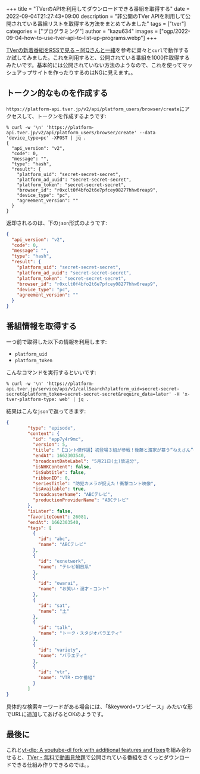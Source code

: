 +++
title = "TVerのAPIを利用してダウンロードできる番組を取得する"
date = 2022-09-04T21:27:43+09:00
description = "非公開のTVer APIを利用して公開されている番組リストを取得する方法をまとめてみました"
tags = ["tver"]
categories = ["プログラミング"]
author = "kazu634"
images = ["ogp/2022-09-04-how-to-use-tver-api-to-list-up-programs.webp"]
+++

[TVerの新着番組をRSSで見る – 阿Qさんと一緒](https://blog.srytk.com/aquei/763.html)を参考に粛々と`curl`で動作するか試してみました。これを利用すると、公開されている番組を1000件取得するみたいです。基本的には公開されていない方法のようなので、これを使ってマッシュアップサイトを作ったりするのはNGに見えます。。

<!--more-->

## トークン的なものを作成する
`https://platform-api.tver.jp/v2/api/platform_users/browser/create`にアクセスして、トークンを作成するようです:

```shell
% curl -w '\n' 'https://platform-api.tver.jp/v2/api/platform_users/browser/create' --data 'device_type=pc' -XPOST | jq .
{
  "api_version": "v2",
  "code": 0,
  "message": "",
  "type": "hash",
  "result": {
    "platform_uid": "secret-secret-secret",
    "platform_ad_uuid": "secret-secret-secret",
    "platform_token": "secret-secret-secret",
    "browser_id": "r0xclt0f4bfo2t6e7pfcey08277hhw6reap9",
    "device_type": "pc",
    "agreement_version": ""
  }
}
```

返却されるのは、下の`json`形式のようです:

```json
{
  "api_version": "v2",
  "code": 0,
  "message": "",
  "type": "hash",
  "result": {
    "platform_uid": "secret-secret-secret",
    "platform_ad_uuid": "secret-secret-secret",
    "platform_token": "secret-secret-secret",
    "browser_id": "r0xclt0f4bfo2t6e7pfcey08277hhw6reap9",
    "device_type": "pc",
    "agreement_version": ""
  }
}
```

## 番組情報を取得する
一つ前で取得した以下の情報を利用します:

- `platform_uid`
- `platform_token`

こんなコマンドを実行するといいです:

```shell
% curl -w '\n' 'https://platform-api.tver.jp/service/api/v1/callSearch?platform_uid=secret-secret-secret&platform_token=secret-secret-secret&require_data=later' -H 'x-tver-platform-type: web' | jq .
```

結果はこんな`json`で返ってきます:

```json
{
        "type": "episode",
        "content": {
          "id": "epp7y4r9mc",
          "version": 5,
          "title": "【コント傑作選】初登場３組が参戦！後藤と濱家が慕う“ねえさん”なるみが厳しく後輩たちのネタをジャッジ！",
          "endAt": 1662303540,
          "broadcastDateLabel": "5月21日(土)放送分",
          "isNHKContent": false,
          "isSubtitle": false,
          "ribbonID": 0,
          "seriesTitle": "防犯カメラが捉えた！衝撃コント映像",
          "isAvailable": true,
          "broadcasterName": "ABCテレビ",
          "productionProviderName": "ABCテレビ"
        },
        "isLater": false,
        "favoriteCount": 26081,
        "endAt": 1662303540,
        "tags": [
          {
            "id": "abc",
            "name": "ABCテレビ"
          },
          {
            "id": "exnetwork",
            "name": "テレビ朝日系"
          },
          {
            "id": "owarai",
            "name": "お笑い・漫才・コント"
          },
          {
            "id": "sat",
            "name": "土"
          },
          {
            "id": "talk",
            "name": "トーク・スタジオバラエティ"
          },
          {
            "id": "variety",
            "name": "バラエティ"
          },
          {
            "id": "vtr",
            "name": "VTR・ロケ番組"
          }
        ]
}
```

具体的な検索キーワードがある場合には、「&keyword=ワンピース」みたいな形でURLに追加してあげるとOKのようです。

## 最後に
これと[yt-dlp: A youtube-dl fork with additional features and fixes](https://github.com/yt-dlp/yt-dlp)を組み合わせると、[TVer \- 無料で動画見放題](https://tver.jp/)で公開されている番組をさくっとダウンロードできる仕組み作りできるのでは。。

